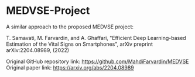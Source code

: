# MEDVSE-Project
A similar approach to the proposed MEDVSE project: 
  
T. Samavati, M. Farvardin, and A. Ghaffari, "Efficient Deep Learning-based Estimation of the Vital Signs on Smartphones", arXiv preprint arXiv:2204.08989, (2022)  
  
Original GitHub repository link: https://github.com/MahdiFarvardin/MEDVSE  
Original paper link: https://arxiv.org/abs/2204.08989
